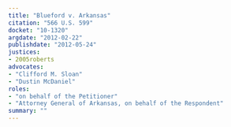 ```yaml
---
title: "Blueford v. Arkansas"
citation: "566 U.S. 599"
docket: "10-1320"
argdate: "2012-02-22"
publishdate: "2012-05-24"
justices:
- 2005roberts
advocates:
- "Clifford M. Sloan"
- "Dustin McDaniel"
roles:
- "on behalf of the Petitioner"
- "Attorney General of Arkansas, on behalf of the Respondent"
summary: ""
---
```


